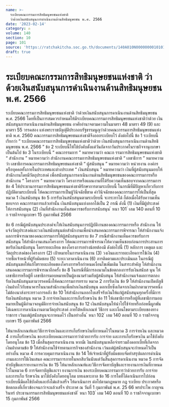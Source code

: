 ```yaml
---
name: >-
  ระเบียบคณะกรรมการสิทธิมนุษยชนแห่งชาติ
  ว่าด้วยเงินสนับสนุนการดำเนินงานด้านสิทธิมนุษยชน พ.ศ. 2566
date: '2023-02-14'
category: ก
volume: 140
section: 10
page: 101
source: 'https://ratchakitcha.soc.go.th/documents/140A010N0000000010101.pdf'
draft: true
---
```


# ระเบียบคณะกรรมการสิทธิมนุษยชนแห่งชาติ ว่าด้วยเงินสนับสนุนการดำเนินงานด้านสิทธิมนุษยชน พ.ศ. 2566

ระเบียบคณะกรรมการสิทธิมนุษยชนแห่งชาติ ว่าด้วยเงินสนับสนุนการดาเนินงานด้านสิทธิมนุษยชน พ.ศ. 2566 โดยที่เป็นการสมควรกำหนดให้มีระเบียบคณะกรรมการสิทธิมนุษยชนแห่งชาติว่าด้วย เงินสนับสนุนการดาเนินงานด้านสิทธิมนุษยชน อาศัยอำนาจตามความในมาตรา 48 มาตรา 49 (9) และมาตรา 55 วรรคสอง แห่งพระราชบัญญัติประกอบรัฐธรรมนูญว่าด้วยคณะกรรมการสิทธิมนุษยชนแห่งชาติ พ.ศ. 2560 คณะกรรมการสิทธิมนุษยชนแห่งชาติจึงออกระเบียบไว้ ดังต่อไปนี้ ข้อ 1 ระเบียบนี้เรียกว่า “ ระเบียบคณะกรรมการสิทธิมนุษยชนแห่งชาติว่าด้วย เงินสนับสนุนการดาเนินงานด้านสิทธิมนุษยชน พ.ศ. 2566 ” ข้อ 2 ระเบียบนี้ให้ใช้บังคับตั้งแต่วันถัดจากวันประกาศในราชกิจจานุเบกษาเป็นต้นไป ข้อ 3 ในระเบียบนี้ “ คณะกรรมการ ” หมายความว่า คณะก รรมการสิทธิมนุษยชนแห่งชาติ “ สำนักงาน ” หมายความว่า สำนักงานคณะกรรมการสิทธิมนุษยชนแห่งชาติ “ เลขาธิการ ” หมายความว่า เลขาธิการคณะกรรมการสิทธิมนุษยชนแห่งชาติ “ ผู้สนับสนุน ” หมายความว่า หน่วยงาน องค์กร หรือบุคคลทั้งภายในประเทศและต่างประเทศ “ เงินสนับสนุน ” หมายความว่า เงินที่ผู้สนับสนุนมอบให้สำนักงานโดยมีวัตถุประสงค์ เพื่อสนับสนุนการดาเนินงานด้านสิทธิมนุษยชนของคณะกรรมการหรือสำนักงาน “ โครงการ ” หมายความว่า โครงการหรือแผนงานที่ได้รับความเห็นชอบจากคณะกรรมการ ข้อ 4 ให้ประธานกรรมการสิทธิมนุษยชนแห่งชาติรักษาการตามระเบียบนี้ ในกรณีที่มีปัญหาเกี่ยวกับการปฏิบัติตามระเบียบนี้ ให้คณะกรรมการเป็นผู้วินิจฉัยชี้ขาด คำวินิจฉัยของคณะกรรมการให้เป็นที่สุด หมวด 1 เงินสนับสนุน ข้อ 5 การรับเงินสนับสนุนตามระเบียบนี้ จะกระทาได้ ก็ต่อเมื่อได้รับความเห็นชอบจาก คณะกรรมการแล้วเท่านั้น เงินสนับสนุนแบ่งออกได้เป็น 2 กรณี ดังนี้ (1) เงินที่มีผู้ประสงค์ให้การสนับสนุน (2) เงินที่สำนักงานเห็นสมควรขอรับการสนับสนุน ้ หนา 101 ่ เลม 140 ตอนที่ 10 ก ราชกิจจานุเบกษา 15 กุมภาพันธ์ 2566

ข้อ 6 กรณีผู้สนับสนุนประสงค์จะให้เงินสนับสนุนการปฏิบัติงานของคณะกรรมการหรือ สำนักงาน ให้แจ้งวัตถุประสงค์และวงเงินสนับสนุนต่อสำนักงานเพื่อนำเสนอคณะกรรมการพิจารณา ให้สำนักงานแจ้งผลการพิจารณาของคณะกรรมการให้ผู้สนับสนุนทราบ ข้อ 7 กรณีสำนักงานเห็นควรขอรับการสนับสนุน ให้สำนักงานเสนอโครงการ ให้คณะกรรมการพิจารณาให้ความเห็นชอบก่อนการประสานการขอรับเงินสนับสนุน โดยรายละเอียด ของโครงการอย่างน้อยต้องมี ดังต่อไปนี้ (1) หลักการ เหตุผล และวัตถุประสงค์ของโครงการ (2) เป้าหมายในการดาเนินงาน (3) วงเงินและรายละเอียดการใช้เงิน (4) รายชื่อเจ้าหน้าที่ผู้รับผิดชอบ (5) ระยะเวลาดาเนินงาน (6) การติดตามและประเมินผล ในกรณีผู้สนับสนุนขอให้แก้ไขรายละเอียดของโครงการหรือกำหนดเงื่อนไขเพิ่มเติม ในสาระสำคัญ ให้สำนักงานเสนอคณะกรรมการพิจารณาอีกครั้ง ข้อ 8 ในกรณีที่มีการลงนามในข้อตกลงการรับเงินสนับส นุน ให้เลขาธิการหรือผู้ที่ เลขาธิการมอบหมายเป็นผู้ลงนามร่วมกับผู้สนับสนุน ให้สำนักงานแจ้งผลการตกลงรับเงินสนับสนุนตามวรรคหนึ่งให้คณะกรรมการทราบ หมวด 2 การรับเงิน ข้อ 9 ให้สำนักงานเปิดบัญชีเงินฝากไว้กับธนาคารในนามสำนักงานเพื่อฝากเงินสนับสนุน ดอกเบี้ยซึ่งเกิดจากเงินฝากตามวรรคหนึ่ง ไม่ต้องนาส่งกระทรวงการคลัง ข้อ 10 ให้สำนักงานออกใบเสร็จรับเงินให้แก่ผู้สนับสนุนทุกครั้งที่มีการรับเงินสนับสนุน หมวด 3 การจ่ายเงินและการเก็บรักษาเงิน ข้อ 11 ให้เลขาธิการหรือผู้ที่เลขาธิการมอบหมายเป็นผู้มีอำนาจอนุมัติการจ่ายเงินสนับสนุน ข้อ 12 เงินสนับสนุนให้นำไปใช้จ่ายหรือก่อหนี้ผูกพันได้เฉพาะการดาเนินงานตามวัตถุประสงค์ ภายใต้หลักเกณฑ์ วิธีการ และเงื่อนไขตามระเบียบของทางราชการ เว้นแต่ผู้สนับสนุนจะกาหนดไว้ เป็นอย่างอื่น ้ หนา 102 ่ เลม 140 ตอนที่ 10 ก ราชกิจจานุเบกษา 15 กุมภาพันธ์ 2566

ให้นาหลักเกณฑ์และวิธีการจ่ายเงินและการเก็บรักษาเงินที่กาหนดไว้ในหมวด 3 การจ่ายเงิน และหมวด 4 การเก็บรักษาเงิน ของระเบียบคณะกรรมการว่าด้วยการรับ การจ่าย และการเก็บรักษาเงิน มาใช้บังคับโดยอนุโลม ข้อ 13 เมื่อสิ้นสุดการดาเนินงาน หากมีเ งินสนับสนุนเหลือจ่ายรวมถึงดอกเบี้ยที่เกิดจาก เงินฝากตามข้อ 9 ให้สำนักงานใช้จ่ายตามภารกิจของสำนักงาน เว้นแต่ผู้สนับสนุนจะกำหนดไว้เป็นอย่างอื่น หมวด 4 การควบคุมการดาเนินงาน ข้อ 14 ให้เจ้าหน้าที่ผู้รับผิดชอบจัดทำสรุปผลการดำเนินงานและการใช้เงินเสนอ คณะกรรมการภายในหกสิบวันนับแต่วันสิ้นสุดการดาเนินงาน หมวด 5 การจัดทำบัญชีและรายงานการเงิน ข้อ 15 ให้นาหลักเกณฑ์และวิธีการจัดทาบัญชีและรายงานการเงินที่กาหนดไว้ในหมวด 6 การจัดทาบัญชีและรา ยงานการเงิน ของระเบียบคณะกรรมการว่าด้วยการรับ การจ่าย และการเก็บ รักษาเงิน มาใช้บังคับโดยอนุโลม บทเฉพาะกาล ข้อ 16 การใดที่ได้ดาเนินการไปก่อนระเบียบนี้มีผลใช้บังคับและยังไม่แล้วเสร็จ ให้ดาเนินการ ต่อไปตามกฎหมาย กฎ ระเบียบ ประกาศหรือข้อตกลงที่เกี่ยวข้องจนกว่าจะแล้วเสร็จ ประกาศ ณ วันที่ 1 กุมภาพันธ์ พ.ศ. 25 66 พรประไพ กาญจนรินทร์ ประธานกรรมการสิทธิมนุษยชนแห่งชาติ ้ หนา 103 ่ เลม 140 ตอนที่ 10 ก ราชกิจจานุเบกษา 15 กุมภาพันธ์ 2566
